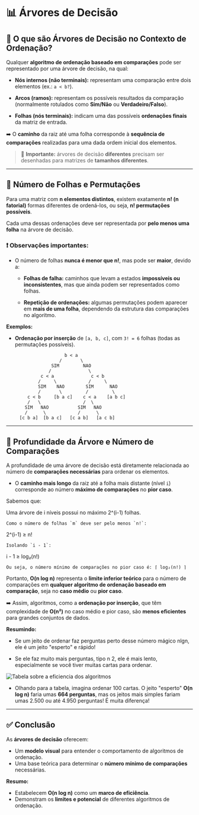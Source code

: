 # 📊 Árvores de Decisão



## 🌳 O que são Árvores de Decisão no Contexto de Ordenação?

Qualquer **algoritmo de ordenação baseado em comparações** pode ser representado por uma árvore de decisão, na qual:

- **Nós internos (não terminais):** representam uma comparação entre dois elementos (ex.: `a < b?`).

- **Arcos (ramos):** representam os possíveis resultados da comparação (normalmente rotulados como **Sim/Não** ou **Verdadeiro/Falso**).

- **Folhas (nós terminais):** indicam uma das possíveis **ordenações finais** da matriz de entrada.

➡️ O **caminho** da raiz até uma folha corresponde à **sequência de comparações** realizadas para uma dada ordem inicial dos elementos.

> 📌 **Importante:** árvores de decisão **diferentes** precisam ser desenhadas para matrizes de **tamanhos diferentes**.

---

## 🧮 Número de Folhas e Permutações

Para uma matriz com **n elementos distintos**, existem exatamente **n! (n fatorial)** formas diferentes de ordená-los, ou seja, **n! permutações possíveis**.

Cada uma dessas ordenações deve ser representada por **pelo menos uma folha** na árvore de decisão.

### ❗️ Observações importantes:

- O número de folhas **nunca é menor que n!**, mas pode ser **maior**, devido a:

  - **Folhas de falha:** caminhos que levam a estados **impossíveis ou inconsistentes**, mas que ainda podem ser representados como folhas.

  - **Repetição de ordenações:** algumas permutações podem aparecer em **mais de uma folha**, dependendo da estrutura das comparações no algoritmo.

**Exemplos:**

- **Ordenação por inserção** de `[a, b, c]`, com `3! = 6` folhas (todas as permutações possíveis).

```
                      b < a
                    /       \
                 SIM         NAO
                /              \
             c < a              c < b
            /     \            /     \
            SIM    NAO        SIM      NAO
            /       \         /         \
        c < b     [b a c]    c < a    [a b c]
        /   \                /  \
       SIM   NAO           SIM   NAO
       /      \            /      \
     [c b a]  [b a c]   [c a b]   [a c b]
```

---

## 📏 Profundidade da Árvore e Número de Comparações

A profundidade de uma árvore de decisão está diretamente relacionada ao número de **comparações necessárias** para ordenar os elementos.

- O **caminho mais longo** da raiz até a folha mais distante (nível `i`) corresponde ao número **máximo de comparações** no **pior caso**.

Sabemos que: 

Uma árvore de i níveis possui no máximo 2^(i-1) folhas.

```
Como o número de folhas `m` deve ser pelo menos `n!`:
```

2^(i-1) ≥ n!

```
Isolando `i - 1`:
```

i - 1 ≥ log₂(n!)

```
Ou seja, o número mínimo de comparações no pior caso é: ⌈ log₂(n!) ⌉
```


Portanto, **O(n log n)** representa o **limite inferior teórico** para o número de comparações em **qualquer algoritmo de ordenação baseado em comparação**, seja no **caso médio** ou **pior caso**.

➡️ Assim, algoritmos, como a **ordenação por inserção**, que têm complexidade de **O(n²)** no caso médio e pior caso, são **menos eficientes** para grandes conjuntos de dados.

**Resumindo:**

- Se um jeito de ordenar faz perguntas perto desse número mágico nlgn, ele é um jeito "esperto" e rápido! 

- Se ele faz muito mais perguntas, tipo n 2, ele é mais lento, especialmente se você tiver muitas cartas para ordenar.

![Tabela sobre a eficiencia dos algoritmos](/96.jpg)

- Olhando para a tabela, imagina ordenar 100 cartas. O jeito "esperto" **O(n log n)** faria umas **664 perguntas**, mas os jeitos mais simples fariam umas 2.500 ou até 4.950 perguntas! É muita diferença!

---


## ✅ Conclusão

As **árvores de decisão** oferecem:

- Um **modelo visual** para entender o comportamento de algoritmos de ordenação.
- Uma base teórica para determinar o **número mínimo de comparações** necessárias.

**Resumo:**

- Estabelecem **O(n log n)** como um **marco de eficiência**.
- Demonstram os **limites e potencial** de diferentes algoritmos de ordenação.